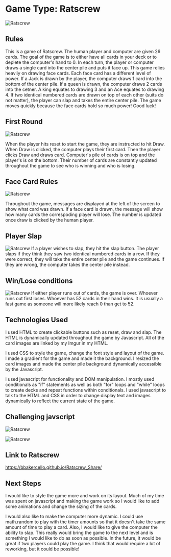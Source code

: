 # Game Type: Ratscrew

![Ratscrew](https://imgur.com/1PIHDox.png "Ratscrew")
## Rules 
This is a game of Ratscrew. The human player and computer are given 26 cards. The goal of the game is to either have all cards in your deck or to deplete the computer's hand to 0. In each turn, the player or computer draws a single card into the center pile and puts it face up. This game relies heavily on drawing face cards. Each face card has a different level of power. If a Jack is drawn by the player, the computer draws 1 card into the bottom of the center pile. If a queen is drawn, the computer draws 2 cards into the cetner. A king equates to drawing 3 and an Ace equates to drawing 4. If two identical numbered cards are drawn on top of each other (suits do not matter), the player can slap and takes the entire center pile. The game moves quickly because the face cards hold so much power! Good luck!

## First Round
![Ratscrew](https://i.imgur.com/MQCaI33.png "Ratscrew")

When the player hits reset to start the game, they are instructed to hit Draw. When Draw is clicked, the computer plays their first card. Then the player clicks Draw and draws card. Computer's pile of cards is on top and the player's is on the bottom. Their number of cards are constantly updated throughout the game to see who is winning and who is losing.

## Face Card Rules
![Ratscrew](https://imgur.com/MIvw0ig.png "Ratscrew")

Throughout the game, messages are displayed at the left of the screen to show what card was drawn. If a face card is drawn, the message will show how many cards the correspoding player will lose. The number is updated once draw is clicked by the human player. 

## Player Slap
![Ratscrew](https://i.imgur.com/Xl8aSa5.png "Ratscrew")
If a player wishes to slap, they hit the slap button. The player slaps if they think they saw two identical numbered cards in a row. If they were correct, they will take the entire center pile and the game continues. If they are wrong, the computer takes the center pile instead.

## Win/Lose conditions
![Ratscrew](https://i.imgur.com/35LO4ZM.png "Ratscrew")
If either player runs out of cards, the game is over. Whoever runs out first loses. Whoever has 52 cards in their hand wins. It is usually a fast game as someone will more likely reach 0 than get to 52.

## Technologies Used
I used HTML to create clickable buttons such as reset, draw and slap. The HTML is dynamically updated throughout the game by Javascript. All of the card images are linked by my Imgur in my HTML.

I used CSS to style the game, change the font style and layout of the game. I made a gradient for the game and made it the background. I resized the card images and made the center pile background dynamically accessible by the Javascript.

I used javascript for functionality and DOM manipulation. I mostly used conditionals as "if" statements as well as both "for" loops and "while" loops to create decks and repeat functions within conditionals. I used javascript to talk to the HTML and CSS in order to change display text and images dynamically to reflect the current state of the game.

## Challenging javscript
![Ratscrew](https://i.imgur.com/LguTM9t.png "Ratscrew")

![Ratscrew](https://i.imgur.com/2cRe05W.png "Ratscrew")


## Link to Ratscrew
https://bbakercello.github.io/Ratscrew_Share/

## Next Steps

I would like to style the game more and work on its layout. Much of my time was spent on javascript and making the game work so I would like to add some animations and change the sizing of the cards. 

I would also like to make the computer more dynamic. I could use math.random to play with the timer amounts so that it doesn't take the same amount of time to play a card. Also, I would like to give the computer the ability to slap. This really would bring the game to the next level and is something I would like to do as soon as possible. In the future, it would be great if two players could play the game. I think that would require a lot of reworking, but it could be possible!
